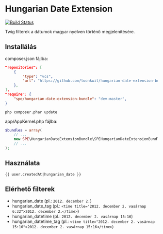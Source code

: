# Hungarian Date Extension

[![Build Status](https://travis-ci.org/loonkwil/hungarian-date-extension-bundle.png)](https://travis-ci.org/loonkwil/hungarian-date-extension-bundle)

Twig filterek a dátumok magyar nyelven történő megjelenítésére.

## Installálás

composer.json fájlba:
```json
"repositories": [
    {
        "type": "vcs",
        "url": "https://github.com/loonkwil/hungarian-date-extension-bundle.git"
    },
],
"require": {
    "spe/hungarian-date-extension-bundle": "dev-master",
}
```

```bash
php composer.phar update
```

app/AppKernel.php fájlba:
```php
$bundles = array(
    // ...
    new SPE\HungarianDateExtensionBundle\SPEHungarianDateExtensionBundle(),
    // ...
);
```

## Használata

```twig
{{ user.createdAt|hungarian_date }}
```

## Elérhető filterek

 * hungarian_date (pl.: `2012. december 2.`)
 * hungarian_date_tag (pl.: `<time title="2012. december 2. vasárnap 6:32">2012. december 2.</time>`)
 * hungarian_datetime (pl.: `2012. december 2. vasárnap 15:16`)
 * hungarian_datetime_tag (pl.: `<time title="2012. december 2. vasárnap 15:16">2012. december 2. vasárnap 15:16</time>`)
